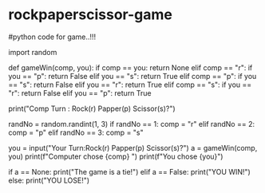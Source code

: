 # rockpaperscissor-game
#python code for game..!!!


import random


def gameWin(comp, you):
    if comp == you:
        return None
    elif comp == "r":
        if you == "p":
            return False
        elif you == "s":
            return True
    elif comp == "p":
        if you == "s":
            return False
        elif you == "r":
            return True
    elif comp == "s":
        if you == "r":
            return False
        elif you == "p":
            return True


print("Comp Turn : Rock(r) Papper(p) Scissor(s)?")

randNo = random.randint(1, 3)
if randNo == 1:
    comp = "r"
elif randNo == 2:
    comp = "p"
elif randNo == 3:
    comp = "s"

you = input("Your Turn:Rock(r) Papper(p) Scissor(s)?")
a = gameWin(comp, you)
print(f"Computer chose {comp} ")
print(f"You chose {you}")

if a == None:
    print("The game is a tie!")
elif a == False:
    print("YOU WIN!")
else:
    print("YOU LOSE!")
